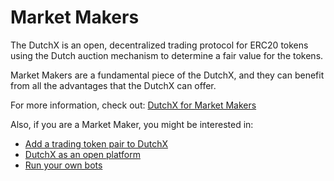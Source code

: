 # Market Makers
The DutchX is an open, decentralized trading protocol for ERC20 tokens using
the Dutch auction mechanism to determine a fair value for the tokens.

Market Makers are a fundamental piece of the DutchX, and they can benefit from
all the advantages that the DutchX can offer.

For more information, check out: 
<a href="_static/docs/DutchX_Market_Makers.pdf" download>DutchX for Market Makers</a>

Also, if you are a Market Maker, you might be interested in:
  * [Add a trading token pair to DutchX](./add-token-pair.html)
  * [DutchX as an open platform](./dutchx-as-an-open-platform.html)
  * [Run your own bots](./run-your-own-bots.html)